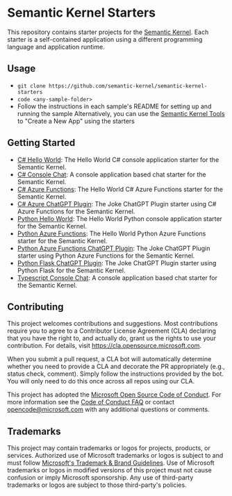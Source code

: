# Semantic Kernel Starters

This repository contains starter projects for the [Semantic Kernel](https://github.com/microsoft/semantic-kernel). Each starter is a self-contained application using a different programming language and application runtime.

## Usage

- `git clone https://github.com/semantic-kernel/semantic-kernel-starters`
- `code <any-sample-folder>`
- Follow the instructions in each sample's README for setting up and running the sample
Alternatively, you can use the [Semantic Kernel Tools](https://marketplace.visualstudio.com/items?itemName=ms-semantic-kernel.semantic-kernel) to "Create a New App" using the starters

## Getting Started

- [C# Hello World](sk-csharp-hello-world): The Hello World C# console application starter for the Semantic Kernel.
- [C# Console Chat](sk-csharp-console-chat): A console application based chat starter for the Semantic Kernel.
- [C# Azure Functions](sk-csharp-azure-functions): The Hello World C# Azure Functions starter for the Semantic Kernel.
- [C# Azure ChatGPT Plugin](sk-csharp-chatgpt-plugin): The Joke ChatGPT Plugin starter using C# Azure Functions for the Semantic Kernel.
- [Python Hello World](sk-python-hello-world): The Hello World Python console application starter for the Semantic Kernel.
- [Python Azure Functions](sk-python-azure-functions): The Hello World Python Azure Functions starter for the Semantic Kernel.
- [Python Azure Functions ChatGPT Plugin](sk-python-azure-functions-chatgpt-plugin): The Joke ChatGPT Plugin starter using Python Azure Functions for the Semantic Kernel.
- [Python Flask ChatGPT Plugin](sk-python-flask-chatgpt-plugin): The Joke ChatGPT Plugin starter using Python Flask for the Semantic Kernel.
- [Typescript Console Chat](sk-typescript-console-chat): A console application based chat starter for the Semantic Kernel. 

## Contributing

This project welcomes contributions and suggestions.  Most contributions require you to agree to a
Contributor License Agreement (CLA) declaring that you have the right to, and actually do, grant us
the rights to use your contribution. For details, visit https://cla.opensource.microsoft.com.

When you submit a pull request, a CLA bot will automatically determine whether you need to provide
a CLA and decorate the PR appropriately (e.g., status check, comment). Simply follow the instructions
provided by the bot. You will only need to do this once across all repos using our CLA.

This project has adopted the [Microsoft Open Source Code of Conduct](https://opensource.microsoft.com/codeofconduct/).
For more information see the [Code of Conduct FAQ](https://opensource.microsoft.com/codeofconduct/faq/) or
contact [opencode@microsoft.com](mailto:opencode@microsoft.com) with any additional questions or comments.

## Trademarks

This project may contain trademarks or logos for projects, products, or services. Authorized use of Microsoft 
trademarks or logos is subject to and must follow 
[Microsoft's Trademark & Brand Guidelines](https://www.microsoft.com/en-us/legal/intellectualproperty/trademarks/usage/general).
Use of Microsoft trademarks or logos in modified versions of this project must not cause confusion or imply Microsoft sponsorship.
Any use of third-party trademarks or logos are subject to those third-party's policies.
